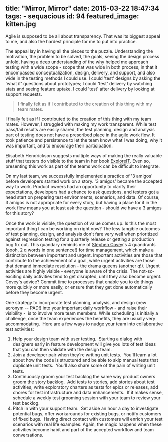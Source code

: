 title: "Mirror, Mirror"
date: 2015-03-22 18:47:34
tags:
	- sequacious
id: 94
featured_image: kitten.jpg
---

Agile is supposed to be all about transparency. That was its biggest appeal to me, and also the hardest principle for me to put into practice.

The appeal lay in having all the pieces to the puzzle. Understanding the motivation, the problem to be solved, the goals, seeing the design process unfold, having a deep understanding of the why helped me approach testing with a wide scope - scope that was wide in both process, in that it encompassed conceptualization, design, delivery, and support, and also wide in the testing methods I could use. I could 'test' designs by asking the 'what if' questions about prototypes; I could 'test' delivery by watching stats and seeing feature uptake. I could 'test' after delivery by looking at support requests.

> I finally felt as if I contributed to the creation of this thing with my team mates.

I finally felt as if I contributed to the creation of this thing with my team mates. However, I struggled with making my work transparent. While test pass/fail results are easily shared, the test planning, design and analysis part of testing does not have a prescribed place in the agile work flow. It took patience and persistence to let the team know what I was doing, why it was important, and to encourage their participation.

Elisabeth Hendrickson suggests multiple ways of making the really valuable stuff that testers do visible to the team in her book [ExploreIT](https://pragprog.com/book/ehxta/explore-it "ExploreIT"). Even so, presenting this work as part of the teams work can be difficult to integrate.

On my last team, we successfully implemented a practice of '3 amigos' before developers started work on a story. '3 amigos' became the accepted way to work. Product owners had an opportunity to clarify their expectations, developers had a chance to ask questions, and testers got a head start on preparing test environments, scenarios, and data. Of course, 3 amigos is not appropriate for every story, but having a place for it in the work flow means you at least ask the question - should we have a 3 amigos for this story?

Once the work is visible, the question of value comes up. Is this the most important thing I can be working on right now? The less tangible outcomes of test planning, design, and analysis don't fare very well when prioritized against regression testing for a quarterly release or getting a production bug fix out. This quandary reminds me of [Stephen Covey](http://en.wikipedia.org/wiki/Stephen_Covey "Stephen Covey")'s 4 quandrants (oooh, 2 q words in one sentence!) for time management, which make a distinction between important and urgent. Important activities are those that contribute to the achievement of a goal, while urgent activities are those that demand immediate resolution - the drama queens (another q!). Urgent activities are highly visible - everyone is aware of the crisis. The not-so-exciting daily activities tend to get disrupted, until they also become urgent. Covey's advice? Commit time to processes that enable you to do things more quickly or more easily, or ensure that they get done automatically before they become urgent.

One strategy to incorporate test planning, analysis, and design (new acronym -- PAD!) into your important daily workflow - and raise their visibility -  is to involve more team members. While scheduling is initially a challenge, once the team experiences the benefits, they are usually very accommodating.  Here are a few ways to nudge your team into collaborative test activities:

1.  Help your design team with user testing.  Starting a dialog with designers early in feature development will give you lots of test ideas that you can then validate with the design team.
2.  Join a developer pair when they're writing unit tests.  You'll learn a lot about how the code is structured and be able to skip manual tests that duplicate unit tests.  You'll also share some of the pain of writing unit tests.
3.  Continuously groom your test backlog the same way product owners groom the story backlog.  Add tests to stories, add stories about test activities, write exploratory charters as tests for epics or releases, add chores for test infrastructure and data enhancements.  If it makes sense, schedule a weekly test grooming session with your team to review your test backlog.
4.  Pitch in with your support team.  Set aside an hour a day to investigate potential bugs, offer workarounds for existing bugs, or notify customers of fixed bugs.  Having direct contact with customers will enrich your test scenarios with real life examples.
Again, the magic happens when these activities become habit and part of the accepted workflow and team conversations.
